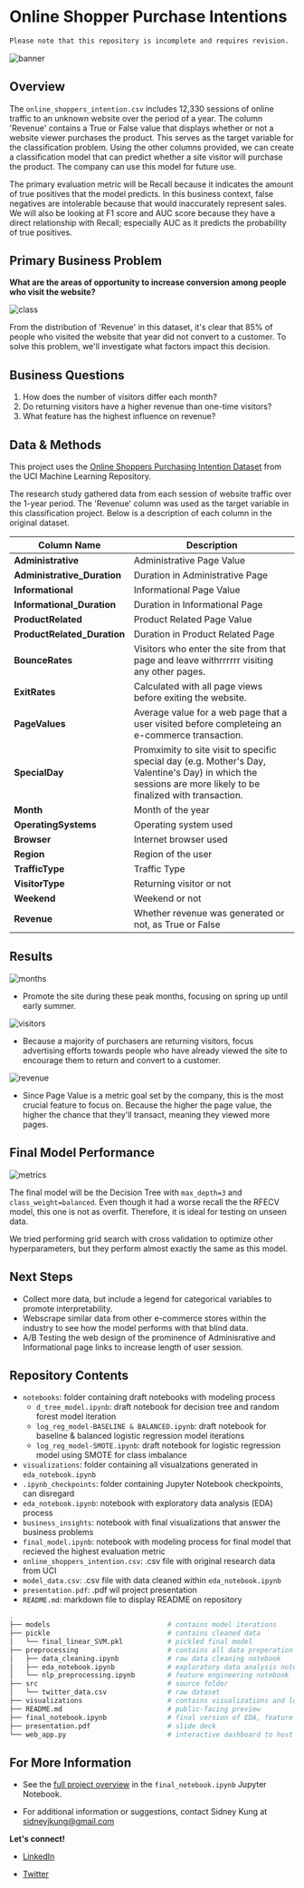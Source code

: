 # Online Shopper Purchase Intentions

```diff
Please note that this repository is incomplete and requires revision.
```

![banner](./visualizations/banner.jpg)

## Overview

The `online_shoppers_intention.csv` includes 12,330 sessions of online traffic to an unknown website over the period of a year. The column 'Revenue' contains a True or False value that displays whether or not a website viewer purchases the product. This serves as the target variable for the classification problem. Using the other columns provided, we can create a classification model that can predict whether a site visitor will purchase the product. The company can use this model for future use.

The primary evaluation metric will be Recall because it indicates the amount of true positives that the model predicts. In this business context, false negatives are intolerable because that would inaccurately represent sales. We will also be looking at F1 score and AUC score because they have a direct relationship with Recall; especially AUC as it predicts the probability of true positives.

## Primary Business Problem

**What are the areas of opportunity to increase conversion among people who visit the website?**

![class](/visualizations/class_imbalance.png)

From the distribution of 'Revenue' in this dataset, it's clear that 85% of people who visited the website that year did not convert to a customer. To solve this problem, we'll investigate what factors impact this decision.

## Business Questions

1. How does the number of visitors differ each month?
2. Do returning visitors have a higher revenue than one-time visitors?
3. What feature has the highest influence on revenue?

## Data & Methods

This project uses the [Online Shoppers Purchasing Intention Dataset](https://archive.ics.uci.edu/ml/datasets/Online+Shoppers+Purchasing+Intention+Dataset#) from the UCI Machine Learning Repository.

The research study gathered data from each session of website traffic over the 1-year period. The 'Revenue' column was used as the target variable in this classification project. Below is a description of each column in the original dataset.

| Column Name | Description |
|-|-|
| **Administrative** | Administrative Page Value |
| **Administrative_Duration** | Duration in Administrative Page |
| **Informational** | Informational Page Value |
| **Informational_Duration** | Duration in Informational Page |
| **ProductRelated** | Product Related Page Value |
| **ProductRelated_Duration** | Duration in Product Related Page |
| **BounceRates** | Visitors who enter the site from that page and leave withrrrrrr visiting any other pages. |
| **ExitRates** | Calculated with all page views before exiting the website. |
| **PageValues** | Average value for a web page that a user visited before completeing an e-commerce transaction. |
| **SpecialDay** | Promximity to site visit to specific special day (e.g. Mother's Day, Valentine's Day) in which the sessions are more likely to be finalized with transaction. |
| **Month** | Month of the year |
| **OperatingSystems** | Operating system used |
| **Browser** | Internet browser used |
| **Region** | Region of the user |
| **TrafficType** | Traffic Type |
| **VisitorType** | Returning visitor or not |
| **Weekend** | Weekend or not |
| **Revenue** | Whether revenue was generated or not, as True or False |

## Results

![months](/visualizations/num_visitors.png)

- Promote the site during these peak months, focusing on spring up until early summer.

![visitors](./visualizations/visitor_types.png)

- Because a majority of purchasers are returning visitors, focus advertising efforts towards people who have already viewed the site to encourage them to return and convert to a customer.

![revenue](./visualizations/target_correlation.png)

- Since Page Value is a metric goal set by the company, this is the most crucial feature to focus on. Because the higher the page value, the higher the chance that they'll transact, meaning they viewed more pages.

## Final Model Performance

![metrics](/visualizations/final_metrics.png)

The final model will be the Decision Tree with `max_depth=3` and `class_weight=balanced`. Even though it had a worse recall the the RFECV model, this one is not as overfit. Therefore, it is ideal for testing on unseen data.

We tried performing grid search with cross validation to optimize other hyperparameters, but they perform almost exactly the same as this model.

## Next Steps
- Collect more data, but include a legend for categorical variables to promote interpretability.
- Webscrape similar data from other e-commerce stores within the industry to see how the model performs with that blind data.
- A/B Testing the web design of the prominence of Adminisrative and Informational page links to increase length of user session.

## Repository Contents

- `notebooks`: folder containing draft notebooks with modeling process
    - `d_tree_model.ipynb`: draft notebook for decision tree and random forest model iteration
    - `log_reg_model-BASELINE & BALANCED.ipynb`: draft notebook for baseline & balanced logistic regression model iterations
    - `log_reg_model-SMOTE.ipynb`: draft notebook for logistic regression model using SMOTE for class imbalance
- `visualizations`: folder containing all visualzations generated in `eda_notebook.ipynb`
- `.ipynb_checkpoints`: folder containing Jupyter Notebook checkpoints, can disregard
- `eda_notebook.ipynb`: notebook with exploratory data analysis (EDA) process
- `business_insights`: notebook with final visualizations that answer the business problems
- `final_model.ipynb`: notebook with modeling process for final model that recieved the highest evaluation metric
- `online_shoppers_intention.csv`: .csv file with original research data from UCI
- `model_data.csv`: .csv file with data cleaned within `eda_notebook.ipynb`
- `presentation.pdf`: .pdf wil project presentation
- `README.md`: markdown file to display README on repository

```bash
.
├── models                             # contains model iterations
├── pickle                             # contains cleaned data
│   └── final_linear_SVM.pkl           # pickled final model
├── preprocessing                      # contains all data preperation iterations and EDA notebooks
│   ├── data_cleaning.ipynb            # raw data cleaning notebook
│   ├── eda_notebook.ipynb             # exploratory data analysis notebook
│   └── nlp_preprocessing.ipynb        # feature engineering notebook
├── src                                # source folder
│   └── twitter_data.csv               # raw dataset
├── visualizations                     # contains visualizations and local images
├── README.md                          # public-facing preview
├── final_notebook.ipynb               # final version of EDA, feature engineering and modeling process
├── presentation.pdf                   # slide deck
└── web_app.py                         # interactive dashboard to host project


```

## For More Information

- See the [full project overview](https://github.com/sidneykung/twitter_hate_speech_detection/blob/master/final_notebook.ipynb) in the `final_notebook.ipynb` Jupyter Notebook.

- For additional information or suggestions, contact Sidney Kung at [sidneyjkung@gmail.com](mailto:sidneyjkung@gmail.com)

**Let's connect!**

- [LinkedIn](https://www.linkedin.com/in/sidneykung/)

- [Twitter](https://twitter.com/sidney_k98)
